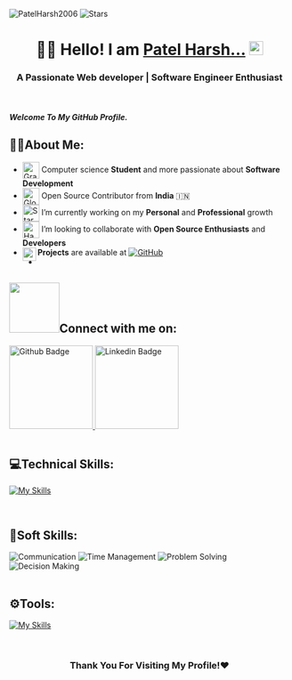 <p align="left"> 
 <img src="https://komarev.com/ghpvc/?username=PatelHarsh2006&label=Profile%20views&color=229fee=flat" alt="PatelHarsh2006" /> 
 <img alt="Stars" src="https://img.shields.io/github/stars/PatelHarsh2006?style=flat&labelColor=343b41"/> 
</p>
 
 # <div align="center"> 👨‍🎓 Hello! I am [Patel Harsh...](https://www.linkedin.com/in/harshpatel2006/) <img src="https://media.giphy.com/media/hvRJCLFzcasrR4ia7z/giphy.gif" height="25px"> </div>
<h3 align="center">A Passionate Web developer | Software Engineer Enthusiast</h3>
<br />

 #### _Welcome To My GitHub Profile._ 
 
 ## 🧑‍💻About Me:


 - <img src="https://raw.githubusercontent.com/Tarikul-Islam-Anik/Animated-Fluent-Emojis/master/Emojis/Objects/Graduation%20Cap.png" alt="Graduation Cap" width="30" align="center" /> Computer science **Student** and more passionate about **Software Development**
- <img src="https://raw.githubusercontent.com/Tarikul-Islam-Anik/Animated-Fluent-Emojis/master/Emojis/Travel%20and%20places/Globe%20Showing%20Asia-Australia.png" alt="Globe Showing Asia-Australia" width="30" align="center" /> Open Source Contributor from **India** 🇮🇳
- <img src="https://raw.githubusercontent.com/Tarikul-Islam-Anik/Animated-Fluent-Emojis/master/Emojis/Travel%20and%20places/Star.png" alt="Star" width="30" align=center /> I’m currently working on my **Personal** and **Professional** growth
- <img src="https://raw.githubusercontent.com/Tarikul-Islam-Anik/Animated-Fluent-Emojis/master/Emojis/Hand%20gestures/Handshake.png" alt="Handshake" width="30" align=center /> I’m looking to collaborate with **Open Source Enthusiasts** and **Developers**
- <img align='left' src="https://raw.githubusercontent.com/Tarikul-Islam-Anik/Animated-Fluent-Emojis/master/Emojis/Travel%20and%20places/Rocket.png" width="24" align="center"> **Projects** are available at
  [![GitHub](https://img.shields.io/badge/github-%23121011.svg?style=flat-square&logo=github&logoColor=white)](https://github.com/PatelHarsh2006)
- 

  
<h2><img src="https://raw.githubusercontent.com/ShahriarShafin/ShahriarShafin/main/Assets/handshake.gif" width="90px" style="max-width: 100%; user-select: auto;">Connect with me on:</h2>
<div id="badges">
  <a href="https://github.com/PatelHarsh2006">
    <img src="https://img.shields.io/badge/Github-013243?style=for-the-badge&logo=Github&logoColor=white  height="40px" width="150px" alt="Github Badge"/>
  </a>
   <a href="https://www.linkedin.com/in/harshpatel2006">
    <img src="https://img.shields.io/badge/Linkedin-blue?style=for-the-badge&logo=linkedin&logoColor=white height="90px" width="150px" alt="Linkedin Badge"/>
  </a>
</div>

<br>

## 💻Technical Skills:
[![My Skills](https://skillicons.dev/icons?i=c,html,css,javascript)](https://skillicons.dev)

<br>
   
## 👤Soft Skills:
<div id="badges">
  <a>
    <img src="https://img.shields.io/badge/Communication-yellow?style=for-the-badge&logoColor=white" alt="Communication"/>
  </a>
  <a>
    <img src="https://img.shields.io/badge/Time Management-470137?style=for-the-badge&logoColor=white" alt="Time Management"/>
  </a>
  <a>
    <img src="https://img.shields.io/badge/Problem Solving-E10098?style=for-the-badge&logoColor=white" alt="Problem Solving"/>
  </a>
  <a>
    <img src="https://img.shields.io/badge/Decision Making-FE7A16?style=for-the-badge&logoColor=white" alt="Decision Making"/>
  </a>
</div>

<br>
   
## ⚙️Tools:
[![My Skills](https://skillicons.dev/icons?i=git,github,vscode)](https://skillicons.dev)

<br />

### <div align="center">Thank You For Visiting My Profile!❤️</div>

